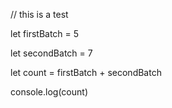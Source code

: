 // this is a test

let firstBatch = 5

let secondBatch = 7

let count = firstBatch + secondBatch

console.log(count)
